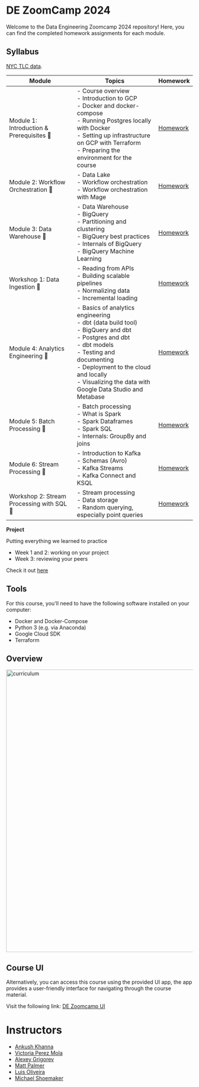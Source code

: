 # DE ZoomCamp 2024

Welcome to the Data Engineering Zoomcamp 2024 repository! Here, you can find the completed homework assignments for each module.

## Syllabus

[NYC TLC data](https://www.nyc.gov/site/tlc/about/tlc-trip-record-data.page).


| Module | Topics | Homework |
|--------|--------|----------|
| Module 1: Introduction & Prerequisites 🚀 | - Course overview <br> - Introduction to GCP <br> - Docker and docker-compose <br> - Running Postgres locally with Docker <br> - Setting up infrastructure on GCP with Terraform <br> - Preparing the environment for the course | [Homework](week_1/homework.md) |
| Module 2: Workflow Orchestration 🚀 | - Data Lake <br> - Workflow orchestration <br> - Workflow orchestration with Mage | [Homework](week_2/homework.md) |
| Module 3: Data Warehouse 🚀 | - Data Warehouse <br> - BigQuery <br> - Partitioning and clustering <br> - BigQuery best practices <br> - Internals of BigQuery <br> - BigQuery Machine Learning | [Homework](week_3/homework.md) |
| Workshop 1: Data Ingestion 🚀 | - Reading from APIs <br> - Building scalable pipelines <br> - Normalizing data <br> - Incremental loading | [Homework](/workshops/dltHub/homework_dlt.md) |
| Module 4: Analytics Engineering 🚀 | - Basics of analytics engineering <br> - dbt (data build tool) <br> - BigQuery and dbt <br> - Postgres and dbt <br> - dbt models <br> - Testing and documenting <br> - Deployment to the cloud and locally <br> - Visualizing the data with Google Data Studio and Metabase | [Homework](week_4/homework.md) |
| Module 5: Batch Processing 🚀 | - Batch processing <br> - What is Spark <br> - Spark Dataframes <br> - Spark SQL <br> - Internals: GroupBy and joins | [Homework](week_5/homework.md) |
| Module 6: Stream Processing 🚀 | - Introduction to Kafka <br> - Schemas (Avro) <br> - Kafka Streams <br> - Kafka Connect and KSQL | [Homework](week_6/homework.md) |
| Workshop 2: Stream Processing with SQL 🚀 | - Stream processing <br> - Data storage <br> - Random querying, especially point queries <br> | [Homework](/workshops/rising-wave/homework.md) |


**Project**

Putting everything we learned to practice

* Week 1 and 2: working on your project
* Week 3: reviewing your peers

Check it out [here](https://github.com/murkenson/movies-tv-shows-data-pipeline)


## Tools
For this course, you'll need to have the following software installed on your computer:

- Docker and Docker-Compose
- Python 3 (e.g. via Anaconda)
- Google Cloud SDK
- Terraform

## Overview


<img width="761" alt="curriculum" src="https://github.com/nenalukic/de-zoom-camp/assets/83710854/49d81f96-b7f2-4c8b-b02d-19d182007b09">



## Course UI
Alternatively, you can access this course using the provided UI app, the app provides a user-friendly interface for navigating through the course material.

Visit the following link: [DE Zoomcamp UI](https://dezoomcamp.streamlit.app/)

# Instructors
- [Ankush Khanna](https://linkedin.com/in/ankushkhanna2)
- [Victoria Perez Mola](https://www.linkedin.com/in/victoriaperezmola/)
- [Alexey Grigorev](https://linkedin.com/in/agrigorev)
- [Matt Palmer](https://www.linkedin.com/in/matt-palmer/)
- [Luis Oliveira](https://www.linkedin.com/in/lgsoliveira/)
- [Michael Shoemaker](https://www.linkedin.com/in/michaelshoemaker1/)